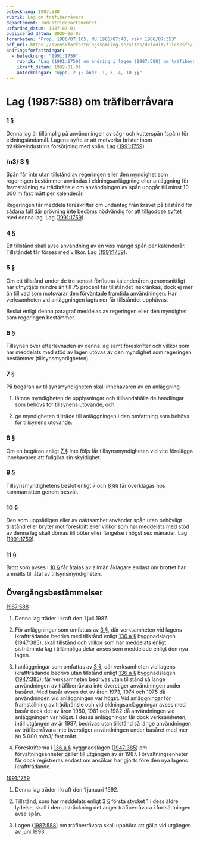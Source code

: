 ```yaml
---
beteckning: 1987:588
rubrik: Lag om träfiberråvara
departement: Industridepartementet
utfardad_datum: 1987-07-01
publicerad_datum: 2020-06-03
forarbeten: "Prop. 1986/87:105, NU 1986/87:40, rskr 1986/87:353"
pdf_url: https://svenskforfattningssamling.se/sites/default/files/sfs/1987-07/SFS1987-588.pdf
andringsforfattningar:
  - beteckning: "1991:1759"
    rubrik: "Lag (1991:1759) om ändring i lagen (1987:588) om träfiberråvara"
    ikraft_datum: 1992-01-01
    anteckningar: "upph. 2 §; ändr. 1, 3, 4, 10 §§"
---
```


# Lag (1987:588) om träfiberråvara

### 1 §

Denna lag är tillämplig på användningen av såg- och kutterspån (spån) för eldningsändamål. Lagens syfte är att motverka brister inom träskiveindustrins försörjning med spån. Lag ([1991:1759](https://selex.se/eli/sfs/1991/1759)).

### /n3/ 3 §

Spån får inte utan tillstånd av regeringen eller den myndighet som regeringen bestämmer användas i eldningsanläggning eller anläggning för framställning av trädbränsle om användningen av spån uppgår till minst 10 000 m fast mått per kalenderår.

Regeringen får meddela föreskrifter om undantag från kravet på tillstånd för sådana fall där prövning inte bedöms nödvändig för att tillgodose syftet med denna lag. Lag ([1991:1759](https://selex.se/eli/sfs/1991/1759)).

### 4 §

Ett tillstånd skall avse användning av en viss mängd spån per kalenderår. Tillståndet får förses med villkor. Lag ([1991:1759](https://selex.se/eli/sfs/1991/1759)).

### 5 §

Om ett tillstånd under de tre senast förflutna kalenderåren genomsnittligt har utnyttjats mindre än till 75 procent får tillståndet inskränkas, dock ej mer än till vad som motsvarar den förväntade framtida användningen. Har verksamheten vid anläggningen lagts ner får tillståndet upphävas.

Beslut enligt denna paragraf meddelas av regeringen eller den myndighet som regeringen bestämmer.

### 6 §

Tillsynen över efterlevnaden av denna lag samt föreskrifter och villkor som har meddelats med stöd av lagen utövas av den myndighet som regeringen bestämmer (tillsynsmyndigheten).

### 7 §

På begäran av tillsynsmyndigheten skall innehavaren av en anläggning

1. lämna myndigheten de upplysningar och tillhandahålla de handlingar som behövs för tillsynens utövande, och

2. ge myndigheten tillträde till anläggningen i den omfattning som behövs för tillsynens utövande.

### 8 §

Om en begäran enligt [7 §](#7) inte följs får tillsynsmyndigheten vid vite förelägga innehavaren att fullgöra sin skyldighet.

### 9 §

Tillsynsmyndighetens beslut enligt 7 och [8 §](#8)§ får överklagas hos kammarrätten genom besvär.

### 10 §

Den som uppsåtligen eller av oaktsamhet använder spån utan behövligt tillstånd eller bryter mot föreskrift eller villkor som har meddelats med stöd av denna lag skall dömas till böter eller fängelse i högst sex månader. Lag ([1991:1759](https://selex.se/eli/sfs/1991/1759)).

### 11 §

Brott som avses i [10 §](#10) får åtalas av allmän åklagare endast om brottet har anmälts till åtal av tillsynsmyndigheten.

## Övergångsbestämmelser

[1987:588](https://selex.se/eli/sfs/1987/588)

1. Denna lag träder i kraft den 1 juli 1987.

2. För anläggningar som omfattas av [3 §](#3), där verksamheten vid lagens ikraftträdande bedrivs med tillstånd enligt [136 a §](#136a) byggnadslagen ([1947:385](https://selex.se/eli/sfs/1947/385)), skall tillstånd och villkor som har meddelats enligt sistnämnda lag i tillämpliga delar anses som meddelade enligt den nya lagen.

3. I anläggningar som omfattas av [3 §](#3), där verksamheten vid lagens ikraftträdande bedrivs utan tillstånd enligt [136 a §](#136a) byggnadslagen ([1947:385](https://selex.se/eli/sfs/1947/385)), får verksamheten bedrivas utan tillstånd så länge användningen av träfiberråvara inte överstiger användningen under basåret. Med basår avses det av åren 1973, 1974 och 1975 då användningen vid anläggningen var högst. Vid anläggningar för framställning av trädbränsle och vid eldningsanläggningar avses med basår dock det av åren 1980, 1981 och 1982 då användningen vid anläggningen var högst. I dessa anläggningar får dock verksamheten, intill utgången av år 1987, bedrivas utan tillstånd så länge användningen av träfiberråvara inte överstiger användningen under basåret med mer än 5 000 m/n3/ fast mått.

4. Föreskrifterna i [136 a §](#136a) byggnadslagen ([1947:385](https://selex.se/eli/sfs/1947/385)) om förvaltningsenheter gäller till utgången av år 1987. Förvaltningsenheter får dock registreras endast om ansökan har gjorts före den nya lagens ikraftträdande.

[1991:1759](https://selex.se/eli/sfs/1991/1759)

1. Denna lag träder i kraft den 1 januari 1992.

2. Tillstånd, som har meddelats enligt [3 §](#3) första stycket 1 i dess äldre lydelse, skall i den utsträckning det anger träfiberråvara i fortsättningen avse spån.

3. Lagen ([1987:588](https://selex.se/eli/sfs/1987/588)) om träfiberråvara skall upphöra att gälla vid utgången av juni 1993.